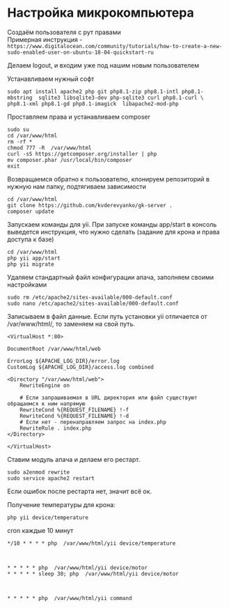 Настройка микрокомпьютера
========================

Создаём пользователя с рут правами  
Примерная инструкция - `https://www.digitalocean.com/community/tutorials/how-to-create-a-new-sudo-enabled-user-on-ubuntu-18-04-quickstart-ru`

Делаем logout, и входим уже под нашим новым пользователем

Устанавливаем нужный софт

    sudo apt install apache2 php git php8.1-zip php8.1-intl php8.1-mbstring  sqlite3 libsqlite3-dev php-sqlite3 curl php8.1-curl \
    php8.1-xml php8.1-gd php8.1-imagick  libapache2-mod-php

Проставляем права и устанавливаем composer

    sudo su
    cd /var/www/html
    rm -rf *
    chmod 777 -R  /var/www/html
    curl -sS https://getcomposer.org/installer | php
    mv composer.phar /usr/local/bin/composer
    exit  

Возвращаемся обратно к пользователю, клонируем репозиторий в нужную нам папку, подтягиваем зависимости

    cd /var/www/html
    git clone https://github.com/kvderevyanko/gk-server .
    composer update

Запускаем команды для yii. При запуске команды app/start в консоль выведется инструкция, что  нужно сделать (задание для
крона и права доступа к базе)

    cd /var/www/html
    php yii app/start
    php yii migrate

Удаляем стандартный файл конфигурации апача, заполняем своими настройками

    sudo rm /etc/apache2/sites-available/000-default.conf
    sudo nano /etc/apache2/sites-available/000-default.conf

Записываем в файл данные. Если путь установки yii отличается от /var/www/html/, то заменяем на свой путь.

    <VirtualHost *:80>

    DocumentRoot /var/www/html/web  

    ErrorLog ${APACHE_LOG_DIR}/error.log
    CustomLog ${APACHE_LOG_DIR}/access.log combined
    
    <Directory "/var/www/html/web">
        RewriteEngine on
    
        # Если запрашиваемая в URL директория или файл существуют обращаемся к ним напрямую
        RewriteCond %{REQUEST_FILENAME} !-f
        RewriteCond %{REQUEST_FILENAME} !-d
        # Если нет - перенаправляем запрос на index.php
        RewriteRule . index.php
    </Directory>
    
    </VirtualHost>

Ставим модуль апача и делаем его рестарт.

    sudo a2enmod rewrite
    sudo service apache2 restart

Если ошибок после рестарта нет, значит всё ок.



Получение температуры для крона:  

    php yii device/temperature  

cron каждые 10 минут

    */10 * * * * php  /var/www/html/yii device/temperature



    * * * * * php  /var/www/html/yii device/motor
    * * * * * sleep 30; php  /var/www/html/yii device/motor



    * * * * * php  /var/www/html/yii command

